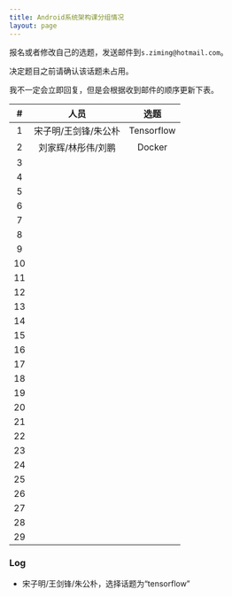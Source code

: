 ```yaml
---
title: Android系统架构课分组情况
layout: page
---
```


报名或者修改自己的选题，发送邮件到`s.ziming@hotmail.com`。

决定题目之前请确认该话题未占用。

我不一定会立即回复，但是会根据收到邮件的顺序更新下表。

<!-- 一人展示，其余两人负责回答问题 -->

| # | 人员 | 选题 |
|:-----:|:------------------:|:----------------------------------:|
|  1 | 宋子明/王剑锋/朱公朴 |              Tensorflow                 |
|  2 | 刘家辉/林彤伟/刘鹏   |              Docker                   |
|  3 |                     |                                        |
|  4 |                     |                                        |
|  5 |                     |                                        |
|  6 |                     |                                        |
|  7 |                     |                                        |
|  8 |                     |                                        |
|  9 |                     |                                        |
| 10 |                     |                                        |
| 11 |                     |                                        |
| 12 |                     |                                        |
| 13 |                     |                                        |
| 14 |                     |                                        |
| 15 |                     |                                        |
| 16 |                     |                                        |
| 17 |                     |                                        |
| 18 |                     |                                        |
| 19 |                     |                                        |
| 20 |                     |                                        |
| 21 |                     |                                        |
| 22 |                     |                                        |
| 23 |                     |                                        |
| 24 |                     |                                        |
| 25 |                     |                                        |
| 26 |                     |                                        |
| 27 |                     |                                        |
| 28 |                     |                                        |
| 29 |                     |                                        |

### Log

- 宋子明/王剑锋/朱公朴，选择话题为“tensorflow”
